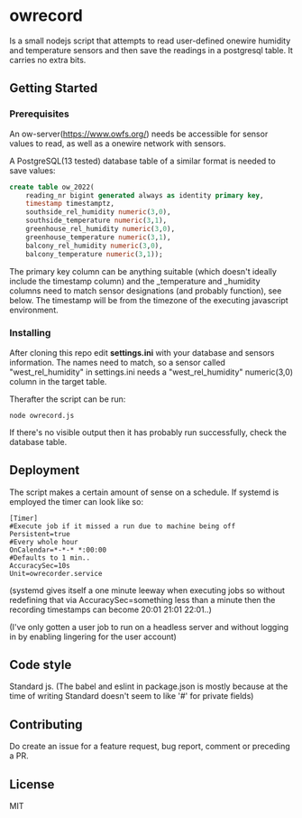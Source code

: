 # owrecord
Is a small nodejs script that attempts to read user-defined onewire humidity and temperature sensors and then save the readings in a postgresql table. It carries no extra bits.

## Getting Started

### Prerequisites
An ow-server(https://www.owfs.org/) needs be accessible for sensor values to read, as well as a onewire network with sensors.



A PostgreSQL(13 tested) database table of a similar format is needed to save values:

```sql
create table ow_2022(
    reading_nr bigint generated always as identity primary key,
    timestamp timestamptz,
    southside_rel_humidity numeric(3,0),
    southside_temperature numeric(3,1),
    greenhouse_rel_humidity numeric(3,0),
    greenhouse_temperature numeric(3,1),
    balcony_rel_humidity numeric(3,0),
    balcony_temperature numeric(3,1));
```
The primary key column can be anything suitable (which doesn't ideally include the timestamp column) and the _temperature and _humidity columns need to match sensor designations (and probably function), see below. The timestamp will be from the timezone of the executing javascript environment.


### Installing
After cloning this repo edit **settings.ini** with your database and sensors information. The names need to match, so a sensor called "west_rel_humidity" in settings.ini needs a "west_rel_humidity" numeric(3,0) column in the target table.


Therafter the script can be run:
```
node owrecord.js
```
If there's no visible output then it has probably run successfully, check the database table.




## Deployment
The script makes a certain amount of sense on a schedule. If systemd is employed the timer can look like so:
```
[Timer]
#Execute job if it missed a run due to machine being off
Persistent=true
#Every whole hour
OnCalendar=*-*-* *:00:00
#Defaults to 1 min..
AccuracySec=10s
Unit=owrecorder.service
```
(systemd gives itself a one minute leeway when executing jobs so without redefining that via AccuracySec=something less than a minute then the recording timestamps can become 20:01 21:01 22:01..)

(I've only gotten a user job to run on a headless server and without logging in by enabling lingering for the user account)

## Code style

Standard js. 
(The babel and eslint in package.json is mostly because at the time of writing Standard doesn't seem to like '#' for private fields)

## Contributing
Do create an issue for a feature request, bug report, comment or preceding a PR.

## License
MIT


